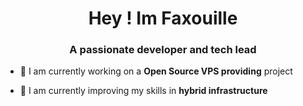 <h1 align="center">Hey ! Im Faxouille</h1>
<h3 align="center">A passionate developer and tech lead</h3>

- 🔭 I am currently working on a **Open Source VPS providing** project

- 🌱 I am currently improving my skills in **hybrid infrastructure**
